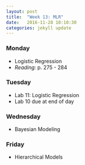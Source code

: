 ```yaml
---
layout: post
title:  "Week 13: MLR"
date:   2016-11-28 10:10:30
categories: jekyll update
---
```


### Monday
- Logistic Regression
- *Reading:* p. 275 - 284

### Tuesday
- Lab 11: Logistic Regression
- Lab 10 due at end of day

### Wednesday
- Bayesian Modeling

### Friday
- Hierarchical Models
